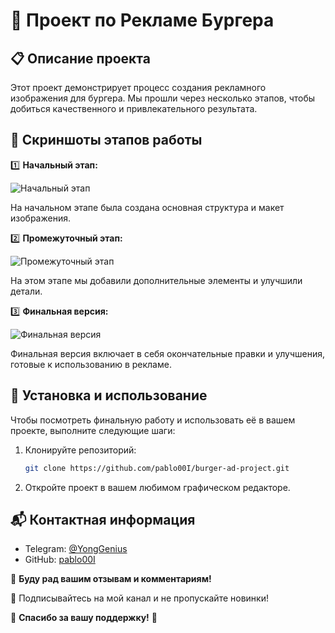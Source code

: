 # 🍔 Проект по Рекламе Бургера

## 📋 Описание проекта

Этот проект демонстрирует процесс создания рекламного изображения для бургера. Мы прошли через несколько этапов, чтобы добиться качественного и привлекательного результата.

## 📸 Скриншоты этапов работы

1️⃣ **Начальный этап:**

![Начальный этап](https://drive.google.com/file/d/1AG2ms56bQGe6lJK8kznn1zSQT_y6-7c2/view?usp=drive_link)

На начальном этапе была создана основная структура и макет изображения.

2️⃣ **Промежуточный этап:**

![Промежуточный этап](https://drive.google.com/file/d/1D_E2u_vZw-awx76Bru5mgYE3yvDCJfvv/view?usp=drive_link)

На этом этапе мы добавили дополнительные элементы и улучшили детали.

3️⃣ **Финальная версия:**

![Финальная версия](https://drive.google.com/file/d/1LCTHRJ7DaConpAVWksO_NwQuaz0fGqI1/view?usp=drive_link)

Финальная версия включает в себя окончательные правки и улучшения, готовые к использованию в рекламе.

## 🚀 Установка и использование

Чтобы посмотреть финальную работу и использовать её в вашем проекте, выполните следующие шаги:

1. Клонируйте репозиторий:
    ```bash
    git clone https://github.com/pablo00I/burger-ad-project.git
    ```
2. Откройте проект в вашем любимом графическом редакторе.

## 📬 Контактная информация

- Telegram: [@YongGenius](https://t.me/YongGenius)
- GitHub: [pablo00I](https://github.com/pablo00I)

💬 **Буду рад вашим отзывам и комментариям!**

📲 Подписывайтесь на мой канал и не пропускайте новинки!

🎉 **Спасибо за вашу поддержку!** 🎉
